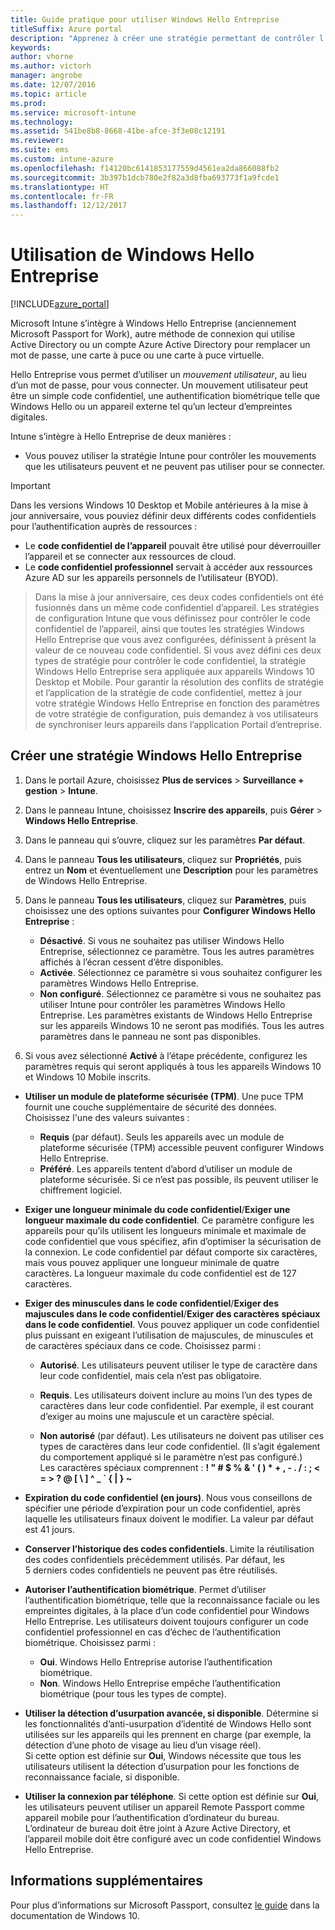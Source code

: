 ```yaml
---
title: Guide pratique pour utiliser Windows Hello Entreprise
titleSuffix: Azure portal
description: "Apprenez à créer une stratégie permettant de contrôler l’utilisation de Windows Hello Entreprise sur les appareils gérés."
keywords: 
author: vhorne
ms.author: victorh
manager: angrobe
ms.date: 12/07/2016
ms.topic: article
ms.prod: 
ms.service: microsoft-intune
ms.technology: 
ms.assetid: 541be8b8-8668-41be-afce-3f3e08c12191
ms.reviewer: 
ms.suite: ems
ms.custom: intune-azure
ms.openlocfilehash: f14120bc6141853177559d4561ea2da866088fb2
ms.sourcegitcommit: 3b397b1dcb780e2f82a3d8fba693773f1a9fcde1
ms.translationtype: HT
ms.contentlocale: fr-FR
ms.lasthandoff: 12/12/2017
---
```

# <a name="use-windows-hello-for-business"></a>Utilisation de Windows Hello Entreprise


[!INCLUDE[azure_portal](./includes/azure_portal.md)]

Microsoft Intune s’intègre à Windows Hello Entreprise (anciennement Microsoft Passport for Work), autre méthode de connexion qui utilise Active Directory ou un compte Azure Active Directory pour remplacer un mot de passe, une carte à puce ou une carte à puce virtuelle.

Hello Entreprise vous permet d’utiliser un *mouvement utilisateur*, au lieu d’un mot de passe, pour vous connecter. Un mouvement utilisateur peut être un simple code confidentiel, une authentification biométrique telle que Windows Hello ou un appareil externe tel qu’un lecteur d’empreintes digitales.

Intune s’intègre à Hello Entreprise de deux manières :

-   Vous pouvez utiliser la stratégie Intune pour contrôler les mouvements que les utilisateurs peuvent et ne peuvent pas utiliser pour se connecter.

<!--- -   You can store authentication certificates in the Windows Hello for Business key storage provider (KSP). For more information, see [Secure resource access with certificate profiles in Microsoft Intune](secure-resource-access-with-certificate-profiles.md). --->

> [!IMPORTANT]
> Dans les versions Windows 10 Desktop et Mobile antérieures à la mise à jour anniversaire, vous pouviez définir deux différents codes confidentiels pour l’authentification auprès de ressources :
- Le **code confidentiel de l’appareil** pouvait être utilisé pour déverrouiller l’appareil et se connecter aux ressources de cloud.
- Le **code confidentiel professionnel** servait à accéder aux ressources Azure AD sur les appareils personnels de l’utilisateur (BYOD).

>Dans la mise à jour anniversaire, ces deux codes confidentiels ont été fusionnés dans un même code confidentiel d’appareil.
Les stratégies de configuration Intune que vous définissez pour contrôler le code confidentiel de l’appareil, ainsi que toutes les stratégies Windows Hello Entreprise que vous avez configurées, définissent à présent la valeur de ce nouveau code confidentiel.
Si vous avez défini ces deux types de stratégie pour contrôler le code confidentiel, la stratégie Windows Hello Entreprise sera appliquée aux appareils Windows 10 Desktop et Mobile.
Pour garantir la résolution des conflits de stratégie et l’application de la stratégie de code confidentiel, mettez à jour votre stratégie Windows Hello Entreprise en fonction des paramètres de votre stratégie de configuration, puis demandez à vos utilisateurs de synchroniser leurs appareils dans l’application Portail d’entreprise.



## <a name="create-a-windows-hello-for-business-policy"></a>Créer une stratégie Windows Hello Entreprise

1.  Dans le portail Azure, choisissez **Plus de services** > **Surveillance + gestion** > **Intune**.

2.  Dans le panneau Intune, choisissez **Inscrire des appareils**, puis **Gérer** > **Windows Hello Entreprise**.

3.  Dans le panneau qui s’ouvre, cliquez sur les paramètres **Par défaut**.

4.  Dans le panneau **Tous les utilisateurs**, cliquez sur **Propriétés**, puis entrez un **Nom** et éventuellement une **Description** pour les paramètres de Windows Hello Entreprise.

5. Dans le panneau **Tous les utilisateurs**, cliquez sur **Paramètres**, puis choisissez une des options suivantes pour **Configurer Windows Hello Entreprise** :

    - **Désactivé**. Si vous ne souhaitez pas utiliser Windows Hello Entreprise, sélectionnez ce paramètre. Tous les autres paramètres affichés à l’écran cessent d’être disponibles.
    - **Activée**. Sélectionnez ce paramètre si vous souhaitez configurer les paramètres Windows Hello Entreprise.
    - **Non configuré**. Sélectionnez ce paramètre si vous ne souhaitez pas utiliser Intune pour contrôler les paramètres Windows Hello Entreprise. Les paramètres existants de Windows Hello Entreprise sur les appareils Windows 10 ne seront pas modifiés. Tous les autres paramètres dans le panneau ne sont pas disponibles.

6.  Si vous avez sélectionné **Activé** à l’étape précédente, configurez les paramètres requis qui seront appliqués à tous les appareils Windows 10 et Windows 10 Mobile inscrits.

 - **Utiliser un module de plateforme sécurisée (TPM)**. Une puce TPM fournit une couche supplémentaire de sécurité des données.<br>Choisissez l'une des valeurs suivantes :

     - **Requis** (par défaut). Seuls les appareils avec un module de plateforme sécurisée (TPM) accessible peuvent configurer Windows Hello Entreprise.
     - **Préféré**. Les appareils tentent d’abord d’utiliser un module de plateforme sécurisée. Si ce n’est pas possible, ils peuvent utiliser le chiffrement logiciel.

 - **Exiger une longueur minimale du code confidentiel**/**Exiger une longueur maximale du code confidentiel**. Ce paramètre configure les appareils pour qu’ils utilisent les longueurs minimale et maximale de code confidentiel que vous spécifiez, afin d’optimiser la sécurisation de la connexion. Le code confidentiel par défaut comporte six caractères, mais vous pouvez appliquer une longueur minimale de quatre caractères. La longueur maximale du code confidentiel est de 127 caractères.

 - **Exiger des minuscules dans le code confidentiel**/**Exiger des majuscules dans le code confidentiel**/**Exiger des caractères spéciaux dans le code confidentiel**. Vous pouvez appliquer un code confidentiel plus puissant en exigeant l’utilisation de majuscules, de minuscules et de caractères spéciaux dans ce code. Choisissez parmi :

     - **Autorisé**. Les utilisateurs peuvent utiliser le type de caractère dans leur code confidentiel, mais cela n’est pas obligatoire.
    
     - **Requis**. Les utilisateurs doivent inclure au moins l’un des types de caractères dans leur code confidentiel. Par exemple, il est courant d’exiger au moins une majuscule et un caractère spécial.

     - **Non autorisé** (par défaut). Les utilisateurs ne doivent pas utiliser ces types de caractères dans leur code confidentiel. (Il s’agit également du comportement appliqué si le paramètre n’est pas configuré.)<br>Les caractères spéciaux comprennent : **! " # $ % &amp; ' ( ) &#42; + , - . / : ; &lt; = &gt; ? @ [ \ ] ^ _ &#96; { &#124; } ~**

 - **Expiration du code confidentiel (en jours)**. Nous vous conseillons de spécifier une période d’expiration pour un code confidentiel, après laquelle les utilisateurs finaux doivent le modifier. La valeur par défaut est 41 jours.

 - **Conserver l’historique des codes confidentiels**. Limite la réutilisation des codes confidentiels précédemment utilisés. Par défaut, les 5 derniers codes confidentiels ne peuvent pas être réutilisés.

 - **Autoriser l’authentification biométrique**. Permet d’utiliser l’authentification biométrique, telle que la reconnaissance faciale ou les empreintes digitales, à la place d’un code confidentiel pour Windows Hello Entreprise. Les utilisateurs doivent toujours configurer un code confidentiel professionnel en cas d’échec de l’authentification biométrique. Choisissez parmi :

     - **Oui**. Windows Hello Entreprise autorise l’authentification biométrique.
     - **Non**. Windows Hello Entreprise empêche l’authentification biométrique (pour tous les types de compte).

 - **Utiliser la détection d’usurpation avancée, si disponible**. Détermine si les fonctionnalités d’anti-usurpation d’identité de Windows Hello sont utilisées sur les appareils qui les prennent en charge (par exemple, la détection d’une photo de visage au lieu d’un visage réel).<br>Si cette option est définie sur **Oui**, Windows nécessite que tous les utilisateurs utilisent la détection d’usurpation pour les fonctions de reconnaissance faciale, si disponible.

 - **Utiliser la connexion par téléphone**. Si cette option est définie sur **Oui**, les utilisateurs peuvent utiliser un appareil Remote Passport comme appareil mobile pour l’authentification d’ordinateur du bureau. L’ordinateur de bureau doit être joint à Azure Active Directory, et l’appareil mobile doit être configuré avec un code confidentiel Windows Hello Entreprise.


## <a name="further-information"></a>Informations supplémentaires
Pour plus d’informations sur Microsoft Passport, consultez [le guide](https://technet.microsoft.com/library/mt589441.aspx) dans la documentation de Windows 10.
